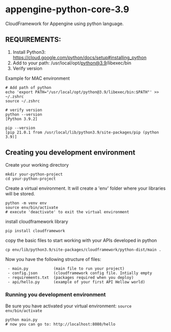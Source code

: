 # appengine-python-core-3.9

CloudFramework for Appengine using python language.

## REQUIREMENTS:

1. Install Python3: https://cloud.google.com/python/docs/setup#installing_python
2. Add to your path: /usr/local/opt/python@3.9/libexec/bin
3. Verify version

Example for MAC environment
```
# Add path of python
echo 'export PATH="/usr/local/opt/python@3.9/libexec/bin:$PATH"' >> ~/.zshrc
source ~/.zshrc

# verify version
python --version
[Python 3.9.2]

pip --version
[pip 21.0.1 from /usr/local/lib/python3.9/site-packages/pip (python 3.9)]
```

## Creating you development environment

Create your working directory
```
mkdir your-python-project
cd your-python-project
```

Create a virtual environment. It will create a 'env' folder where your libraries will be stored.
```
python -m venv env
source env/bin/activate
# execute 'deactivate' to exit the virtual environment
```

install cloudframework library
```
pip install cloudframework
```

copy the basic files to start working with your APIs developed in python
```
cp env/lib/python3.9/site-packages/cloudframework/python-dist/main .
```

Now you have the following structure of files:
```
 - main.py           (main file to run your project)
 - config.json       (cloudframework config file. Intially empty
 - requirements.txt  (packages required when you deploy)
 - api/hello.py      (example of your first API Hellow world)
```

### Running you development environment
Be sure you have activated your virtual environment: `source env/bin/activate`
```
python main.py
# now you can go to: http://localhost:8080/hello
```
